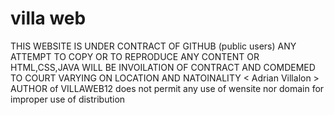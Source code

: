# villa web
THIS WEBSITE IS UNDER CONTRACT OF GITHUB (public users)
ANY ATTEMPT TO COPY OR TO REPRODUCE ANY CONTENT OR HTML,CSS,JAVA
WILL BE INVOILATION OF CONTRACT AND COMDEMED TO COURT VARYING ON LOCATION AND NATOINALITY
< Adrian Villalon >  AUTHOR of VILLAWEB12
does not permit any use of wensite nor domain for improper use of distribution 